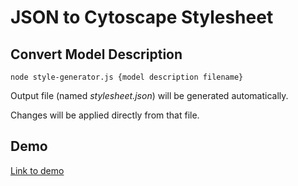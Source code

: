 # JSON to Cytoscape Stylesheet

## Convert Model Description
`node style-generator.js {model description filename}`

Output file (named _stylesheet.json_) will be generated automatically.

Changes will be applied directly from that file.

## Demo

[Link to demo](https://ahmetcandiroglu.github.io/visuall)